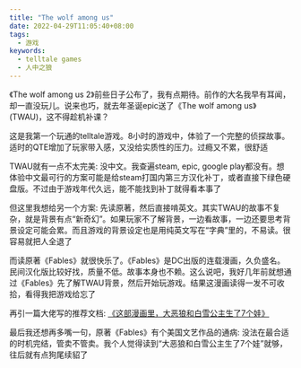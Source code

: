 ```yaml
---
title: "The wolf among us"
date: 2022-04-29T11:05:40+08:00
tags:
  - 游戏
keywords:
  - telltale games
  - 人中之狼
---
```


《The wolf among us 2》前些日子公布了，我有点期待。前作的大名我早有耳闻，却一直没玩儿。说来也巧，就去年圣诞epic送了《The wolf among us》 (TWAU)，这不得趁机补课？

这是我第一个玩通的telltale游戏。8小时的游戏中，体验了一个完整的侦探故事。适时的QTE增加了玩家带入感，又没给实质性的压力。过瘾又不累，很舒适

TWAU就有一点不太完美: 没中文。我查遍steam, epic, google play都没有。想体验中文最可行的方案可能是给steam打国内第三方汉化补丁，或者直接下绿色硬盘版。不过由于游戏年代久远，能不能找到补丁就得看本事了

但这里我想给另一个方案: 先读原著，然后直接啃英文。其实TWAU的故事不复杂，就是背景有点“新奇幻”。如果玩家不了解背景，一边看故事，一边还要思考背景设定可能会累。而且游戏的背景设定也是用纯英文写在“字典”里的，不易读。很容易就把人全退了

而读原著《Fables》就很快乐了。《Fables》是DC出版的连载漫画，久负盛名。民间汉化版比较好找，质量不低。故事本身也不赖。这么说吧，我好几年前就想通过《Fables》先了解TWAU背景，然后开始玩游戏。结果这漫画读得一发不可收拾，看得我把游戏给忘了

再引一篇大佬写的推荐文档: [《这部漫画里，大恶狼和白雪公主生了7个娃》](https://www.gcores.com/articles/18888)

最后我还想再多嘴一句，原著《Fables》有个美国文艺作品的通病: 没法在最合适的时机完结，管卖不管卖。我个人觉得读到“大恶狼和白雪公主生了7个娃”就够，往后就有点狗尾续貂了
